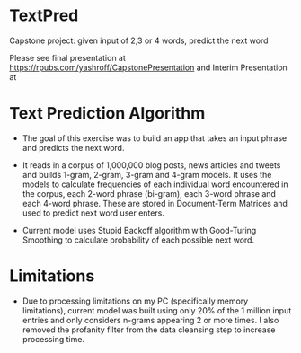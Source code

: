 # TextPred
Capstone project: given input of 2,3 or 4 words, predict the next word

Please see final presentation at https://rpubs.com/yashroff/CapstonePresentation and Interim Presentation at 

# Text Prediction Algorithm

* The goal of this exercise was to build an app that takes an input phrase and predicts the next word.

* It reads in a corpus of 1,000,000 blog posts, news articles and tweets and builds 1-gram, 2-gram, 3-gram and 4-gram models. It uses the models to calculate frequencies of each individual word encountered in the corpus, each 2-word phrase (bi-gram), each 3-word phrase and each 4-word phrase. These are stored in Document-Term Matrices and used to predict next word user enters.

* Current model uses Stupid Backoff algorithm with Good-Turing Smoothing to calculate probability of each possible next word.

# Limitations

* Due to processing limitations on my PC (specifically memory limitations), current model was built using only 20% of the 1 million input entries and only considers n-grams appearing 2 or more times. I also removed the profanity filter from the data cleansing step to increase processing time.
